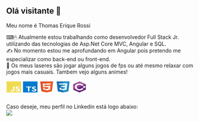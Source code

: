 ## Olá visitante 👀 ##

Meu nome é Thomas Erique Rossi
<div>
  ⌨🖱 Atualmente estou trabalhando como desenvolvedor Full Stack Jr. utilizando das tecnologias de Asp.Net Core MVC, Angular e SQL.
</div>

<div>
  ✍ No momento estou me aprofundando em Angular pois pretendo me especializar como back-end ou front-end.
</div>

<div>
  👾 Os meus laseres são jogar alguns jogos de fps ou até mesmo relaxar com jogos mais casuais. Tambem vejo alguns animes!
</div>

<div style="display: inline_block"><br>
  <img align="center" alt="Thomas-Js" height="30" width="40" src="https://raw.githubusercontent.com/devicons/devicon/master/icons/javascript/javascript-plain.svg">
  <img align="center" alt="Thomas-Ts" height="30" width="40" src="https://raw.githubusercontent.com/devicons/devicon/master/icons/typescript/typescript-plain.svg">
  <img align="center" alt="Thomas-HTML" height="30" width="40" src="https://raw.githubusercontent.com/devicons/devicon/master/icons/html5/html5-original.svg">
  <img align="center" alt="Thomas-CSS" height="30" width="40" src="https://raw.githubusercontent.com/devicons/devicon/master/icons/css3/css3-original.svg">
  <img align="center" alt="Thomas-Csharp" height="30" width="40" src="https://raw.githubusercontent.com/devicons/devicon/master/icons/csharp/csharp-original.svg">
</div>

##

<div>
  Caso deseje, meu perfil no Linkedin está logo abaixo:
 </div>
<a href="https://www.linkedin.com/in/thomas-rossi-291314149" target="_blank"><img src="https://img.shields.io/badge/-LinkedIn-%230077B5?style=for-the-badge&logo=linkedin&logoColor=white" target="_blank"></a>
